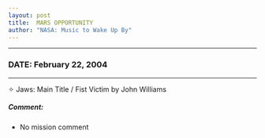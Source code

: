 ```yaml
---
layout: post
title:  MARS OPPORTUNITY
author: "NASA: Music to Wake Up By"
---
```


----
### DATE: February 22, 2004
----
✧ Jaws: Main Title / Fist Victim by John Williams

##### Comment:
* No mission comment
